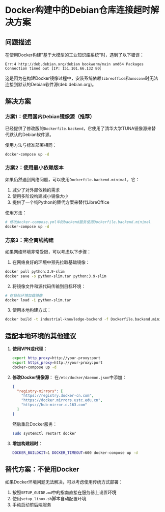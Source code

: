 # Docker构建中的Debian仓库连接超时解决方案

## 问题描述

在使用Docker构建"基于大模型的工业知识库系统"时，遇到了以下错误：

```
Err:4 http://deb.debian.org/debian bookworm/main amd64 Packages
Connection timed out [IP: 151.101.66.132 80]
```

这是因为在构建Docker镜像过程中，安装系统依赖`libreoffice`和`unoconv`时无法连接到默认的Debian软件源(deb.debian.org)。

## 解决方案

### 方案1：使用国内Debian镜像源（推荐）

已经提供了修改版的`Dockerfile.backend`，它使用了清华大学TUNA镜像源来替代默认的Debian软件源。

使用方法与标准部署相同：
```bash
docker-compose up -d
```

### 方案2：使用最小依赖版本

如果仍然遇到网络问题，可以使用`Dockerfile.backend.minimal`，它：

1. 减少了对外部依赖的需求
2. 使用多阶段构建减小镜像大小
3. 提供了一个纯Python的替代方案来替代LibreOffice

使用方法：
```bash
# 修改docker-compose.yml中的backend服务使用Dockerfile.backend.minimal
docker-compose up -d
```

### 方案3：完全离线构建

如果网络环境非常受限，可以考虑以下步骤：

1. 在网络良好的环境中预先拉取基础镜像：
```bash
docker pull python:3.9-slim
docker save -o python-slim.tar python:3.9-slim
```

2. 将镜像文件和源代码传输到目标环境：
```bash
# 在目标环境加载镜像
docker load -i python-slim.tar
```

3. 使用本地构建方式：
```bash
docker build -t industrial-knowledge-backend -f Dockerfile.backend.minimal .
```

## 适配本地环境的其他建议

1. **使用VPN或代理**：
   ```bash
   export http_proxy=http://your-proxy:port
   export https_proxy=http://your-proxy:port
   docker-compose up -d
   ```

2. **修改Docker镜像源**：
   在`/etc/docker/daemon.json`中添加：
   ```json
   {
     "registry-mirrors": [
       "https://registry.docker-cn.com",
       "https://docker.mirrors.ustc.edu.cn",
       "https://hub-mirror.c.163.com"
     ]
   }
   ```
   然后重启Docker服务：
   ```bash
   sudo systemctl restart docker
   ```

3. **增加构建超时**：
   ```bash
   DOCKER_BUILDKIT=1 DOCKER_TIMEOUT=600 docker-compose up -d
   ```

## 替代方案：不使用Docker

如果Docker环境问题无法解决，可以考虑使用传统方式部署：

1. 按照`SETUP_GUIDE.md`中的指南直接在服务器上设置环境
2. 使用`setup_linux.sh`脚本自动配置环境
3. 手动启动前后端服务
